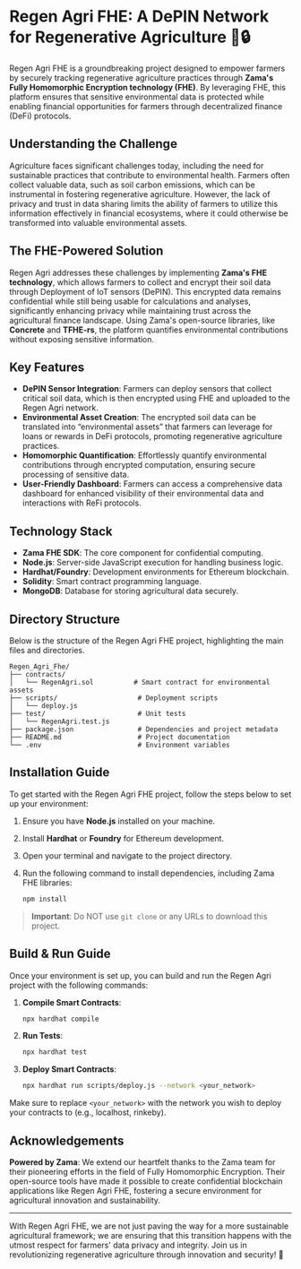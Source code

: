 # Regen Agri FHE: A DePIN Network for Regenerative Agriculture 🌱🔒

Regen Agri FHE is a groundbreaking project designed to empower farmers by securely tracking regenerative agriculture practices through **Zama's Fully Homomorphic Encryption technology (FHE)**. By leveraging FHE, this platform ensures that sensitive environmental data is protected while enabling financial opportunities for farmers through decentralized finance (DeFi) protocols.

## Understanding the Challenge

Agriculture faces significant challenges today, including the need for sustainable practices that contribute to environmental health. Farmers often collect valuable data, such as soil carbon emissions, which can be instrumental in fostering regenerative agriculture. However, the lack of privacy and trust in data sharing limits the ability of farmers to utilize this information effectively in financial ecosystems, where it could otherwise be transformed into valuable environmental assets.

## The FHE-Powered Solution

Regen Agri addresses these challenges by implementing **Zama's FHE technology**, which allows farmers to collect and encrypt their soil data through Deployment of IoT sensors (DePIN). This encrypted data remains confidential while still being usable for calculations and analyses, significantly enhancing privacy while maintaining trust across the agricultural finance landscape. Using Zama's open-source libraries, like **Concrete** and **TFHE-rs**, the platform quantifies environmental contributions without exposing sensitive information.

## Key Features

- **DePIN Sensor Integration**: Farmers can deploy sensors that collect critical soil data, which is then encrypted using FHE and uploaded to the Regen Agri network.
- **Environmental Asset Creation**: The encrypted soil data can be translated into “environmental assets” that farmers can leverage for loans or rewards in DeFi protocols, promoting regenerative agriculture practices.
- **Homomorphic Quantification**: Effortlessly quantify environmental contributions through encrypted computation, ensuring secure processing of sensitive data.
- **User-Friendly Dashboard**: Farmers can access a comprehensive data dashboard for enhanced visibility of their environmental data and interactions with ReFi protocols.

## Technology Stack

- **Zama FHE SDK**: The core component for confidential computing.
- **Node.js**: Server-side JavaScript execution for handling business logic.
- **Hardhat/Foundry**: Development environments for Ethereum blockchain.
- **Solidity**: Smart contract programming language.
- **MongoDB**: Database for storing agricultural data securely.

## Directory Structure

Below is the structure of the Regen Agri FHE project, highlighting the main files and directories.

```
Regen_Agri_Fhe/
├── contracts/
│   └── RegenAgri.sol          # Smart contract for environmental assets
├── scripts/                    # Deployment scripts
│   └── deploy.js
├── test/                       # Unit tests
│   └── RegenAgri.test.js
├── package.json                # Dependencies and project metadata
├── README.md                   # Project documentation
└── .env                        # Environment variables
```

## Installation Guide

To get started with the Regen Agri FHE project, follow the steps below to set up your environment:

1. Ensure you have **Node.js** installed on your machine.
2. Install **Hardhat** or **Foundry** for Ethereum development.
3. Open your terminal and navigate to the project directory.
4. Run the following command to install dependencies, including Zama FHE libraries:

   ```bash
   npm install
   ```

> **Important**: Do NOT use `git clone` or any URLs to download this project.

## Build & Run Guide

Once your environment is set up, you can build and run the Regen Agri project with the following commands:

1. **Compile Smart Contracts**:

   ```bash
   npx hardhat compile
   ```

2. **Run Tests**:

   ```bash
   npx hardhat test
   ```

3. **Deploy Smart Contracts**:

   ```bash
   npx hardhat run scripts/deploy.js --network <your_network>
   ```

Make sure to replace `<your_network>` with the network you wish to deploy your contracts to (e.g., localhost, rinkeby).

## Acknowledgements

**Powered by Zama**: We extend our heartfelt thanks to the Zama team for their pioneering efforts in the field of Fully Homomorphic Encryption. Their open-source tools have made it possible to create confidential blockchain applications like Regen Agri FHE, fostering a secure environment for agricultural innovation and sustainability.

---

With Regen Agri FHE, we are not just paving the way for a more sustainable agricultural framework; we are ensuring that this transition happens with the utmost respect for farmers' data privacy and integrity. Join us in revolutionizing regenerative agriculture through innovation and security! 🌾